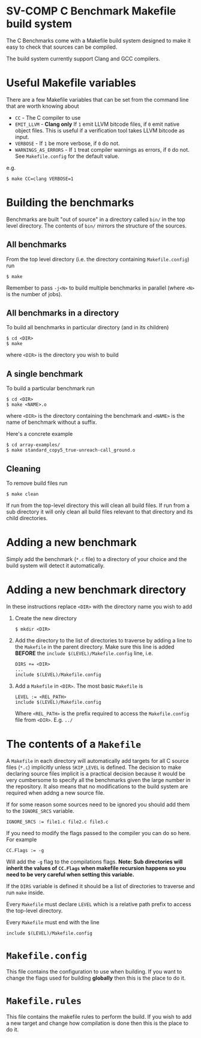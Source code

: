 # SV-COMP C Benchmark Makefile build system

The C Benchmarks come with a Makefile build system designed to make it
easy to check that sources can be compiled.

The build system currently support Clang and GCC compilers.

# Useful Makefile variables

There are a few Makefile variables that can be set from the command line
that are worth knowing about

* ``CC`` - The C compiler to use
* ``EMIT_LLVM`` - **Clang only** If ``1`` emit LLVM bitcode files, if
                  ``0`` emit native object files. This is useful if a
                  verification tool takes LLVM bitcode as input.
* ``VERBOSE`` - If ``1`` be more verbose, if ``0`` do not.
* ``WARNINGS_AS_ERRORS`` - If ``1`` treat compiler warnings as errors,
  if ``0`` do not. See ``Makefile.config`` for the default value.

e.g.

```
$ make CC=clang VERBOSE=1
```

# Building the benchmarks

Benchmarks are built "out of source" in a directory called ``bin/`` in
the top level directory. The contents of ``bin/`` mirrors the structure of
the sources.

## All benchmarks

From the top level directory (i.e. the directory containing ``Makefile.config``)
run

```
$ make
```

Remember to pass ``-j<N>`` to build multiple benchmarks in parallel (where
``<N>`` is the number of jobs).

## All benchmarks in a directory

To build all benchmarks in particular directory (and in its children)

```
$ cd <DIR>
$ make
```

where ``<DIR>`` is the directory you wish to build

## A single benchmark

To build a particular benchmark run

```
$ cd <DIR>
$ make <NAME>.o
```

where ``<DIR>`` is the directory containing the benchmark and ``<NAME>``
is the name of benchmark without a suffix.

Here's a concrete example

```
$ cd array-examples/
$ make standard_copy5_true-unreach-call_ground.o
```

## Cleaning

To remove build files run

```
$ make clean
```

If run from the top-level directory this will clean all build files. If run
from a sub directory it will only clean all build files relevant to that directory
and its child directories.

# Adding a new benchmark

Simply add the benchmark (``*.c`` file) to a directory of your choice and the
build system will detect it automatically.

# Adding a new benchmark directory

In these instructions replace ``<DIR>`` with the directory name you wish to add

1. Create the new directory
   ```
   $ mkdir <DIR>
   ```
2. Add the directory to the list of directories to traverse by adding a line
   to the ``Makefile`` in the parent directory. Make sure this line is added
   **BEFORE** the ``include $(LEVEL)/Makefile.config`` line, i.e.
   ```
   DIRS += <DIR>
   ...
   include $(LEVEL)/Makefile.config
   ```
3. Add a ``Makefile`` in ``<DIR>``. The most basic ``Makefile`` is
   ```
   LEVEL := <REL_PATH>
   include $(LEVEL)/Makefile.config
   ```

   Where ``<REL_PATH>`` is the prefix required to access the ``Makefile.config``
   file from ``<DIR>``. E.g. ``../``

# The contents of a ``Makefile``

A ``Makefile`` in each directory will automatically add targets for all C source files
(``*.c``) implicitly unless ``SKIP_LEVEL`` is defined. The decision to make declaring
source files implicit is a practical decision because it would be very cumbersome
to specify all the benchmarks given the large number in the repository. It also means
that no modifications to the build system are required when addng a new source file.

If for some reason some sources need to be ignored you should add them to the
``IGNORE_SRCS`` variable.

```
IGNORE_SRCS := file1.c file2.c file3.c
```
If you need to modify the flags passed to the compiler you can do so here.
For example

```
CC.Flags := -g
```

Will add the ``-g`` flag to the compilations flags. **Note: Sub directories
will inherit the values of ``CC.Flags`` when makefile recursion happens so you
need to be very careful when setting this variable.**

If the ``DIRS`` variable is defined it should be a list of directories to
traverse and run ``make`` inside.

Every ``Makefile`` must declare ``LEVEL`` which is a relative path prefix
to access the top-level directory.

Every ``Makefile`` must end with the line

```
include $(LEVEL)/Makefile.config
```

# ``Makefile.config``

This file contains the configuration to use when building.
If you want to change the flags used for building **globally** then
this is the place to do it.

# ``Makefile.rules``

This file contains the makefile rules to perform the build. If you wish
to add a new target and change how compilation is done then this is the
place to do it.
